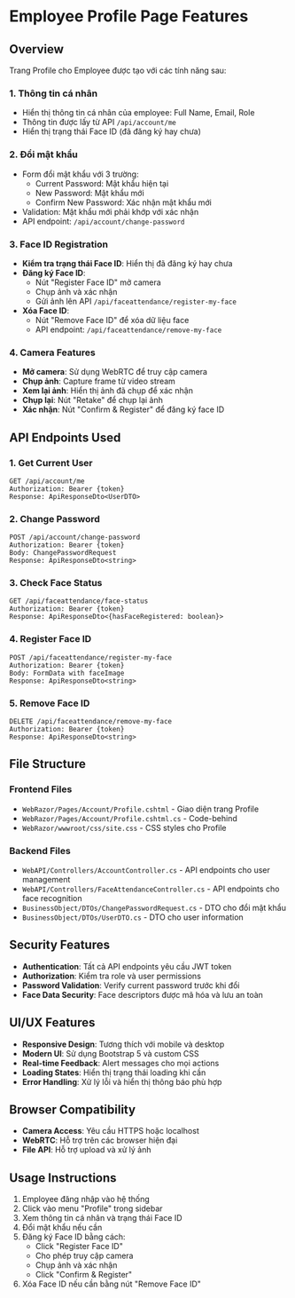 # Employee Profile Page Features

## Overview
Trang Profile cho Employee được tạo với các tính năng sau:

### 1. Thông tin cá nhân
- Hiển thị thông tin cá nhân của employee: Full Name, Email, Role
- Thông tin được lấy từ API `/api/account/me`
- Hiển thị trạng thái Face ID (đã đăng ký hay chưa)

### 2. Đổi mật khẩu
- Form đổi mật khẩu với 3 trường:
  - Current Password: Mật khẩu hiện tại
  - New Password: Mật khẩu mới
  - Confirm New Password: Xác nhận mật khẩu mới
- Validation: Mật khẩu mới phải khớp với xác nhận
- API endpoint: `/api/account/change-password`

### 3. Face ID Registration
- **Kiểm tra trạng thái Face ID**: Hiển thị đã đăng ký hay chưa
- **Đăng ký Face ID**: 
  - Nút "Register Face ID" mở camera
  - Chụp ảnh và xác nhận
  - Gửi ảnh lên API `/api/faceattendance/register-my-face`
- **Xóa Face ID**: 
  - Nút "Remove Face ID" để xóa dữ liệu face
  - API endpoint: `/api/faceattendance/remove-my-face`

### 4. Camera Features
- **Mở camera**: Sử dụng WebRTC để truy cập camera
- **Chụp ảnh**: Capture frame từ video stream
- **Xem lại ảnh**: Hiển thị ảnh đã chụp để xác nhận
- **Chụp lại**: Nút "Retake" để chụp lại ảnh
- **Xác nhận**: Nút "Confirm & Register" để đăng ký face ID

## API Endpoints Used

### 1. Get Current User
```
GET /api/account/me
Authorization: Bearer {token}
Response: ApiResponseDto<UserDTO>
```

### 2. Change Password
```
POST /api/account/change-password
Authorization: Bearer {token}
Body: ChangePasswordRequest
Response: ApiResponseDto<string>
```

### 3. Check Face Status
```
GET /api/faceattendance/face-status
Authorization: Bearer {token}
Response: ApiResponseDto<{hasFaceRegistered: boolean}>
```

### 4. Register Face ID
```
POST /api/faceattendance/register-my-face
Authorization: Bearer {token}
Body: FormData with faceImage
Response: ApiResponseDto<string>
```

### 5. Remove Face ID
```
DELETE /api/faceattendance/remove-my-face
Authorization: Bearer {token}
Response: ApiResponseDto<string>
```

## File Structure

### Frontend Files
- `WebRazor/Pages/Account/Profile.cshtml` - Giao diện trang Profile
- `WebRazor/Pages/Account/Profile.cshtml.cs` - Code-behind
- `WebRazor/wwwroot/css/site.css` - CSS styles cho Profile

### Backend Files
- `WebAPI/Controllers/AccountController.cs` - API endpoints cho user management
- `WebAPI/Controllers/FaceAttendanceController.cs` - API endpoints cho face recognition
- `BusinessObject/DTOs/ChangePasswordRequest.cs` - DTO cho đổi mật khẩu
- `BusinessObject/DTOs/UserDTO.cs` - DTO cho user information

## Security Features
- **Authentication**: Tất cả API endpoints yêu cầu JWT token
- **Authorization**: Kiểm tra role và user permissions
- **Password Validation**: Verify current password trước khi đổi
- **Face Data Security**: Face descriptors được mã hóa và lưu an toàn

## UI/UX Features
- **Responsive Design**: Tương thích với mobile và desktop
- **Modern UI**: Sử dụng Bootstrap 5 và custom CSS
- **Real-time Feedback**: Alert messages cho mọi actions
- **Loading States**: Hiển thị trạng thái loading khi cần
- **Error Handling**: Xử lý lỗi và hiển thị thông báo phù hợp

## Browser Compatibility
- **Camera Access**: Yêu cầu HTTPS hoặc localhost
- **WebRTC**: Hỗ trợ trên các browser hiện đại
- **File API**: Hỗ trợ upload và xử lý ảnh

## Usage Instructions
1. Employee đăng nhập vào hệ thống
2. Click vào menu "Profile" trong sidebar
3. Xem thông tin cá nhân và trạng thái Face ID
4. Đổi mật khẩu nếu cần
5. Đăng ký Face ID bằng cách:
   - Click "Register Face ID"
   - Cho phép truy cập camera
   - Chụp ảnh và xác nhận
   - Click "Confirm & Register"
6. Xóa Face ID nếu cần bằng nút "Remove Face ID" 